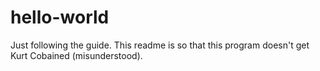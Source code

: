 hello-world
===========

Just following the guide. This readme is so that this program doesn't get Kurt Cobained (misunderstood). 
